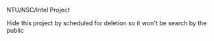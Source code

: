 NTU/NSC/Intel Project

Hide this project by scheduled for deletion so it won't be search by the public